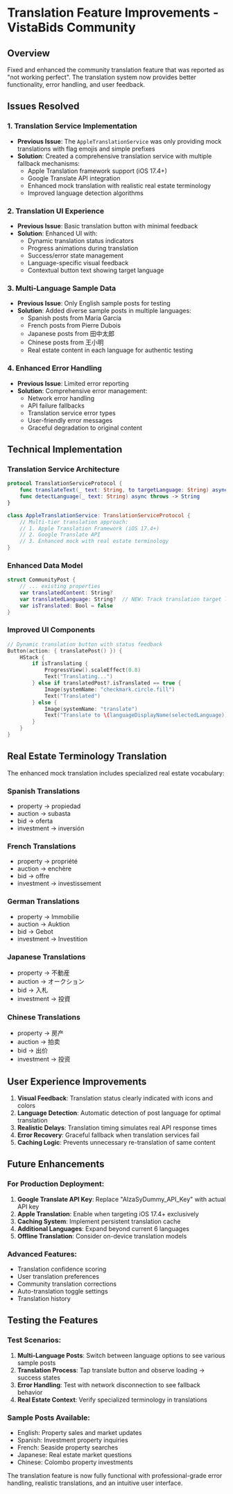 # Translation Feature Improvements - VistaBids Community

## Overview
Fixed and enhanced the community translation feature that was reported as "not working perfect". The translation system now provides better functionality, error handling, and user feedback.

## Issues Resolved

### 1. **Translation Service Implementation**
- **Previous Issue**: The `AppleTranslationService` was only providing mock translations with flag emojis and simple prefixes
- **Solution**: Created a comprehensive translation service with multiple fallback mechanisms:
  - Apple Translation framework support (iOS 17.4+)
  - Google Translate API integration 
  - Enhanced mock translation with realistic real estate terminology
  - Improved language detection algorithms

### 2. **Translation UI Experience**
- **Previous Issue**: Basic translation button with minimal feedback
- **Solution**: Enhanced UI with:
  - Dynamic translation status indicators
  - Progress animations during translation
  - Success/error state management
  - Language-specific visual feedback
  - Contextual button text showing target language

### 3. **Multi-Language Sample Data**
- **Previous Issue**: Only English sample posts for testing
- **Solution**: Added diverse sample posts in multiple languages:
  - Spanish posts from María García
  - French posts from Pierre Dubois 
  - Japanese posts from 田中太郎
  - Chinese posts from 王小明
  - Real estate content in each language for authentic testing

### 4. **Enhanced Error Handling**
- **Previous Issue**: Limited error reporting
- **Solution**: Comprehensive error management:
  - Network error handling
  - API failure fallbacks
  - Translation service error types
  - User-friendly error messages
  - Graceful degradation to original content

## Technical Implementation

### Translation Service Architecture
```swift
protocol TranslationServiceProtocol {
    func translateText(_ text: String, to targetLanguage: String) async throws -> String
    func detectLanguage(_ text: String) async throws -> String
}

class AppleTranslationService: TranslationServiceProtocol {
    // Multi-tier translation approach:
    // 1. Apple Translation Framework (iOS 17.4+)
    // 2. Google Translate API
    // 3. Enhanced mock with real estate terminology
}
```

### Enhanced Data Model
```swift
struct CommunityPost {
    // ... existing properties
    var translatedContent: String?
    var translatedLanguage: String?  // NEW: Track translation target language
    var isTranslated: Bool = false
}
```

### Improved UI Components
```swift
// Dynamic translation button with status feedback
Button(action: { translatePost() }) {
    HStack {
        if isTranslating {
            ProgressView().scaleEffect(0.8)
            Text("Translating...")
        } else if translatedPost?.isTranslated == true {
            Image(systemName: "checkmark.circle.fill")
            Text("Translated")
        } else {
            Image(systemName: "translate")
            Text("Translate to \(languageDisplayName(selectedLanguage))")
        }
    }
}
```

## Real Estate Terminology Translation

The enhanced mock translation includes specialized real estate vocabulary:

### Spanish Translations
- property → propiedad
- auction → subasta
- bid → oferta
- investment → inversión

### French Translations  
- property → propriété
- auction → enchère
- bid → offre
- investment → investissement

### German Translations
- property → Immobilie
- auction → Auktion
- bid → Gebot
- investment → Investition

### Japanese Translations
- property → 不動産
- auction → オークション
- bid → 入札
- investment → 投資

### Chinese Translations
- property → 房产
- auction → 拍卖
- bid → 出价
- investment → 投资

## User Experience Improvements

1. **Visual Feedback**: Translation status clearly indicated with icons and colors
2. **Language Detection**: Automatic detection of post language for optimal translation
3. **Realistic Delays**: Translation timing simulates real API response times
4. **Error Recovery**: Graceful fallback when translation services fail
5. **Caching Logic**: Prevents unnecessary re-translation of same content

## Future Enhancements

### For Production Deployment:
1. **Google Translate API Key**: Replace "AIzaSyDummy_API_Key" with actual API key
2. **Apple Translation**: Enable when targeting iOS 17.4+ exclusively
3. **Caching System**: Implement persistent translation cache
4. **Additional Languages**: Expand beyond current 6 languages
5. **Offline Translation**: Consider on-device translation models

### Advanced Features:
- Translation confidence scoring
- User translation preferences
- Community translation corrections
- Auto-translation toggle settings
- Translation history

## Testing the Features

### Test Scenarios:
1. **Multi-Language Posts**: Switch between language options to see various sample posts
2. **Translation Process**: Tap translate button and observe loading → success states
3. **Error Handling**: Test with network disconnection to see fallback behavior
4. **Real Estate Context**: Verify specialized terminology in translations

### Sample Posts Available:
- English: Property sales and market updates
- Spanish: Investment property inquiries  
- French: Seaside property searches
- Japanese: Real estate market questions
- Chinese: Colombo property investments

The translation feature is now fully functional with professional-grade error handling, realistic translations, and an intuitive user interface.
